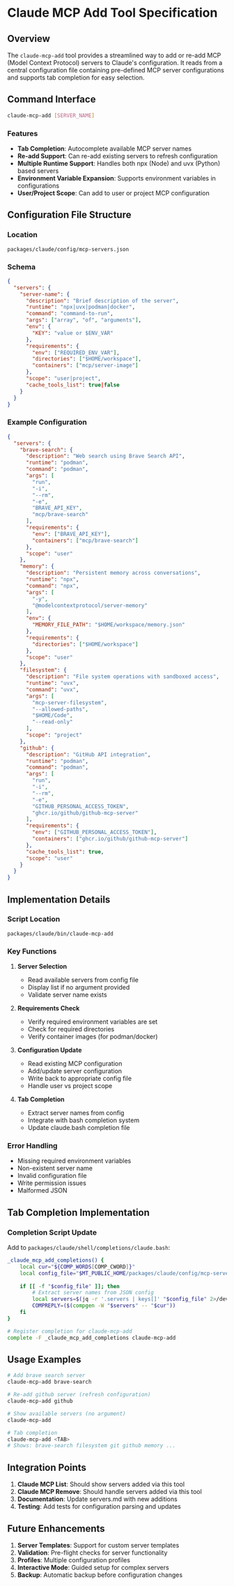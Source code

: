 # Claude MCP Add Tool Specification

## Overview

The `claude-mcp-add` tool provides a streamlined way to add or re-add MCP (Model Context Protocol) servers to Claude's configuration. It reads from a central configuration file containing pre-defined MCP server configurations and supports tab completion for easy selection.

## Command Interface

```bash
claude-mcp-add [SERVER_NAME]
```

### Features

- **Tab Completion**: Autocomplete available MCP server names
- **Re-add Support**: Can re-add existing servers to refresh configuration
- **Multiple Runtime Support**: Handles both npx (Node) and uvx (Python) based servers
- **Environment Variable Expansion**: Supports environment variables in configurations
- **User/Project Scope**: Can add to user or project MCP configuration

## Configuration File Structure

### Location
`packages/claude/config/mcp-servers.json`

### Schema
```json
{
  "servers": {
    "server-name": {
      "description": "Brief description of the server",
      "runtime": "npx|uvx|podman|docker",
      "command": "command-to-run",
      "args": ["array", "of", "arguments"],
      "env": {
        "KEY": "value or $ENV_VAR"
      },
      "requirements": {
        "env": ["REQUIRED_ENV_VAR"],
        "directories": ["$HOME/workspace"],
        "containers": ["mcp/server-image"]
      },
      "scope": "user|project",
      "cache_tools_list": true|false
    }
  }
}
```

### Example Configuration
```json
{
  "servers": {
    "brave-search": {
      "description": "Web search using Brave Search API",
      "runtime": "podman",
      "command": "podman",
      "args": [
        "run",
        "-i",
        "--rm",
        "-e",
        "BRAVE_API_KEY",
        "mcp/brave-search"
      ],
      "requirements": {
        "env": ["BRAVE_API_KEY"],
        "containers": ["mcp/brave-search"]
      },
      "scope": "user"
    },
    "memory": {
      "description": "Persistent memory across conversations",
      "runtime": "npx",
      "command": "npx",
      "args": [
        "-y",
        "@modelcontextprotocol/server-memory"
      ],
      "env": {
        "MEMORY_FILE_PATH": "$HOME/workspace/memory.json"
      },
      "requirements": {
        "directories": ["$HOME/workspace"]
      },
      "scope": "user"
    },
    "filesystem": {
      "description": "File system operations with sandboxed access",
      "runtime": "uvx",
      "command": "uvx",
      "args": [
        "mcp-server-filesystem",
        "--allowed-paths",
        "$HOME/Code",
        "--read-only"
      ],
      "scope": "project"
    },
    "github": {
      "description": "GitHub API integration",
      "runtime": "podman",
      "command": "podman",
      "args": [
        "run",
        "-i",
        "--rm",
        "-e",
        "GITHUB_PERSONAL_ACCESS_TOKEN",
        "ghcr.io/github/github-mcp-server"
      ],
      "requirements": {
        "env": ["GITHUB_PERSONAL_ACCESS_TOKEN"],
        "containers": ["ghcr.io/github/github-mcp-server"]
      },
      "cache_tools_list": true,
      "scope": "user"
    }
  }
}
```

## Implementation Details

### Script Location
`packages/claude/bin/claude-mcp-add`

### Key Functions

1. **Server Selection**
   - Read available servers from config file
   - Display list if no argument provided
   - Validate server name exists

2. **Requirements Check**
   - Verify required environment variables are set
   - Check for required directories
   - Verify container images (for podman/docker)

3. **Configuration Update**
   - Read existing MCP configuration
   - Add/update server configuration
   - Write back to appropriate config file
   - Handle user vs project scope

4. **Tab Completion**
   - Extract server names from config
   - Integrate with bash completion system
   - Update claude.bash completion file

### Error Handling

- Missing required environment variables
- Non-existent server name
- Invalid configuration file
- Write permission issues
- Malformed JSON

## Tab Completion Implementation

### Completion Script Update
Add to `packages/claude/shell/completions/claude.bash`:

```bash
_claude_mcp_add_completions() {
    local cur="${COMP_WORDS[COMP_CWORD]}"
    local config_file="$MT_PUBLIC_HOME/packages/claude/config/mcp-servers.json"
    
    if [[ -f "$config_file" ]]; then
        # Extract server names from JSON config
        local servers=$(jq -r '.servers | keys[]' "$config_file" 2>/dev/null)
        COMPREPLY=($(compgen -W "$servers" -- "$cur"))
    fi
}

# Register completion for claude-mcp-add
complete -F _claude_mcp_add_completions claude-mcp-add
```

## Usage Examples

```bash
# Add brave search server
claude-mcp-add brave-search

# Re-add github server (refresh configuration)
claude-mcp-add github

# Show available servers (no argument)
claude-mcp-add

# Tab completion
claude-mcp-add <TAB>
# Shows: brave-search filesystem git github memory ...
```

## Integration Points

1. **Claude MCP List**: Should show servers added via this tool
2. **Claude MCP Remove**: Should handle servers added via this tool
3. **Documentation**: Update servers.md with new additions
4. **Testing**: Add tests for configuration parsing and updates

## Future Enhancements

1. **Server Templates**: Support for custom server templates
2. **Validation**: Pre-flight checks for server functionality
3. **Profiles**: Multiple configuration profiles
4. **Interactive Mode**: Guided setup for complex servers
5. **Backup**: Automatic backup before configuration changes